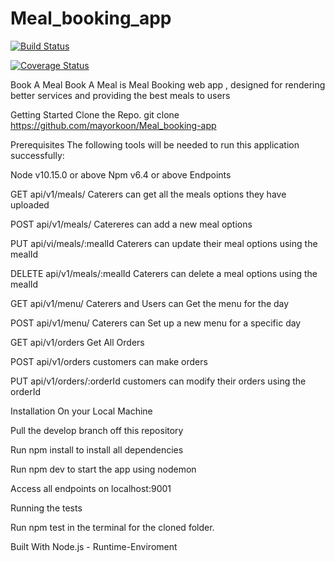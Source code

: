 # Meal_booking_app

[![Build Status](https://travis-ci.org/mayorkoon/Meal_booking-app.svg?branch=develop)](https://travis-ci.org/mayorkoon/Meal_booking-app)

[![Coverage Status](https://coveralls.io/repos/github/mayorkoon/Meal_booking-app/badge.svg?branch=develop)](https://coveralls.io/github/mayorkoon/Meal_booking-app?branch=develop)

Book A Meal
Book A Meal is Meal Booking web app , designed for rendering better services and providing the best meals to users

Getting Started
Clone the Repo.
git clone https://github.com/mayorkoon/Meal_booking-app

Prerequisites
The following tools will be needed to run this application successfully:

Node v10.15.0 or above
Npm v6.4 or above
Endpoints

GET api/v1/meals/ Caterers can get all the meals options they have uploaded

POST api/v1/meals/ Catereres can add a new meal options 

PUT api/vi/meals/:mealId Caterers can update their meal options using the mealId

DELETE api/v1/meals/:mealId Caterers can delete a meal options using the mealId

GET api/v1/menu/ Caterers and Users can Get the menu for the day

POST api/v1/menu/ Caterers can Set up a new menu for a specific day

GET api/v1/orders Get All Orders

POST api/v1/orders customers can make orders

PUT api/v1/orders/:orderId customers can modify their orders using the orderId

Installation
On your Local Machine

Pull the develop branch off this repository

Run npm install to install all dependencies

Run npm dev to start the app using nodemon

Access all endpoints on localhost:9001

Running the tests

Run npm test in the terminal for the cloned folder.

Built With
Node.js - Runtime-Enviroment
